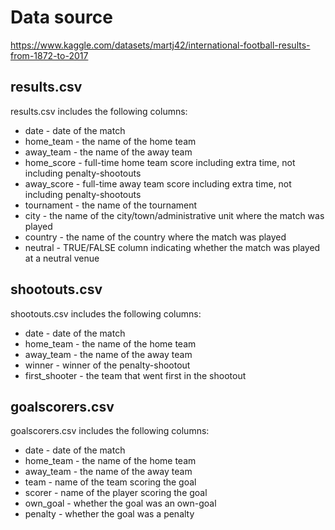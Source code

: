 # Data source
https://www.kaggle.com/datasets/martj42/international-football-results-from-1872-to-2017

## results.csv
results.csv includes the following columns:
- date - date of the match
- home_team - the name of the home team
- away_team - the name of the away team
- home_score - full-time home team score including extra time, not including penalty-shootouts
- away_score - full-time away team score including extra time, not including penalty-shootouts
- tournament - the name of the tournament
- city - the name of the city/town/administrative unit where the match was played
- country - the name of the country where the match was played
- neutral - TRUE/FALSE column indicating whether the match was played at a neutral venue

## shootouts.csv
shootouts.csv includes the following columns:
- date - date of the match
- home_team - the name of the home team
- away_team - the name of the away team
- winner - winner of the penalty-shootout
- first_shooter - the team that went first in the shootout

## goalscorers.csv
goalscorers.csv includes the following columns:
- date - date of the match
- home_team - the name of the home team
- away_team - the name of the away team
- team - name of the team scoring the goal
- scorer - name of the player scoring the goal
- own_goal - whether the goal was an own-goal
- penalty - whether the goal was a penalty

